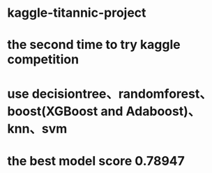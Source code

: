 # kaggle-titannic-project
# the second time to try kaggle competition
# use decisiontree、randomforest、boost(XGBoost and Adaboost)、knn、svm
# the best model score 0.78947
